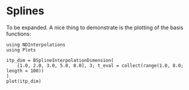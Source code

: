 # Splines

To be expanded. A nice thing to demonstrate is the plotting of the basis functions:

```@example tutorial
using NDInterpolations
using Plots

itp_dim = BSplineInterpolationDimension(
    [1.0, 2.0, 3.0, 5.0, 8.0], 3; t_eval = collect(range(1.0, 8.0; length = 100))
)
plot(itp_dim)
```